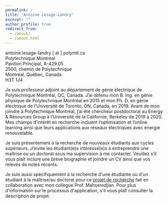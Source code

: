 ```yaml
---
permalink: /
title: "Antoine Lesage-Landry"
excerpt: ""
author_profile: true
redirect_from: 
  - /about/
  - /about.html
---
```

antoine.lesage-landry [ at ] polymtl.ca<br />
Polytechnique Montréal<br />
Pavillon Principal, A-429.05 <br />
2500, chemin de Polytechnique<br />
Montréal, Québec, Canada<br />
H3T 1J4<br />


Je suis professeur adjoint au département de génie électrique de Polytechnique Montréal, QC, Canada. J’ai obtenu mon B. Ing. en génie physique de Polytechnique Montréal en 2015 et mon Ph. D. en génie électrique de l’Université de Toronto, ON, Canada, en 2019. Avant de mon joindre à Polytechnique Montréal, j’ai été chercheur postdoctoral au Energy & Resources Group à l’Université de la Californie, Berkeley de 2019 à 2020. Mes champs d’intérêt en recherche incluent l’optimisation et l’online learning ainsi que leurs applications aux réseaux électriques avec énergie renouvelable.

Je suis présentement à la recherche de nouveaux étudiants aux cycles supérieurs. J’invite les étudiant(e)s intéressé(e)s à entreprendre une maîtrise ou un doctorat sous ma supervision à me contacter. Veuillez s’il vous plaît inclure une brève biographie et joindre un CV ainsi que vos relevés de notes récents.

Je suis aussi spécifiquement à la recherche d'une étudiante ou d'un étudiant à la maîtrise/au doctorat pour ce [projet de recherche](http://alesagelandry.github.io/MANA_OPF_fr.pdf) fait en collaboration avec mon collègue Prof. Mahseredjian. Pour plus d'information sur le processus d'application, s'il vous plaît consulter la description de projet.
